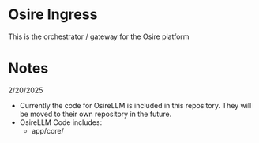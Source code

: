 # Osire Ingress
This is the orchestrator / gateway for the Osire platform

# Notes

2/20/2025
- Currently the code for OsireLLM is included in this repository. They will be moved to their own repository in the future.
- OsireLLM Code includes:
  - app/core/

